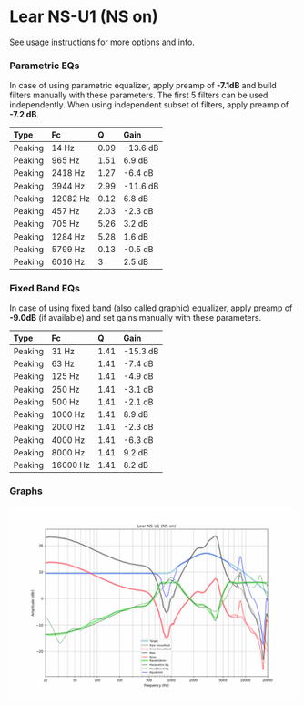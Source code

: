 # Lear NS-U1 (NS on)
See [usage instructions](https://github.com/jaakkopasanen/AutoEq#usage) for more options and info.

### Parametric EQs
In case of using parametric equalizer, apply preamp of **-7.1dB** and build filters manually
with these parameters. The first 5 filters can be used independently.
When using independent subset of filters, apply preamp of **-7.2 dB**.

| Type    | Fc       |    Q | Gain     |
|:--------|:---------|:-----|:---------|
| Peaking | 14 Hz    | 0.09 | -13.6 dB |
| Peaking | 965 Hz   | 1.51 | 6.9 dB   |
| Peaking | 2418 Hz  | 1.27 | -6.4 dB  |
| Peaking | 3944 Hz  | 2.99 | -11.6 dB |
| Peaking | 12082 Hz | 0.12 | 6.8 dB   |
| Peaking | 457 Hz   | 2.03 | -2.3 dB  |
| Peaking | 705 Hz   | 5.26 | 3.2 dB   |
| Peaking | 1284 Hz  | 5.28 | 1.6 dB   |
| Peaking | 5799 Hz  | 0.13 | -0.5 dB  |
| Peaking | 6016 Hz  | 3    | 2.5 dB   |

### Fixed Band EQs
In case of using fixed band (also called graphic) equalizer, apply preamp of **-9.0dB**
(if available) and set gains manually with these parameters.

| Type    | Fc       |    Q | Gain     |
|:--------|:---------|:-----|:---------|
| Peaking | 31 Hz    | 1.41 | -15.3 dB |
| Peaking | 63 Hz    | 1.41 | -7.4 dB  |
| Peaking | 125 Hz   | 1.41 | -4.9 dB  |
| Peaking | 250 Hz   | 1.41 | -3.1 dB  |
| Peaking | 500 Hz   | 1.41 | -2.1 dB  |
| Peaking | 1000 Hz  | 1.41 | 8.9 dB   |
| Peaking | 2000 Hz  | 1.41 | -2.3 dB  |
| Peaking | 4000 Hz  | 1.41 | -6.3 dB  |
| Peaking | 8000 Hz  | 1.41 | 9.2 dB   |
| Peaking | 16000 Hz | 1.41 | 8.2 dB   |

### Graphs
![](./Lear%20NS-U1%20(NS%20on).png)